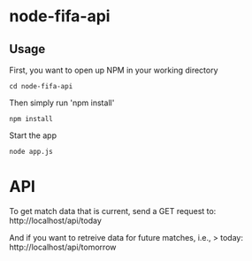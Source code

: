 node-fifa-api
=============
Usage
-------------
First, you want to open up NPM in your working directory
	
	cd node-fifa-api

Then simply run 'npm install'
	
	npm install

Start the app
	
	node app.js
	
API
=============
To get match data that is current, send a GET request to:
	http://localhost/api/today
	
And if you want to retreive data for future matches, i.e., > today:
	http://localhost/api/tomorrow
